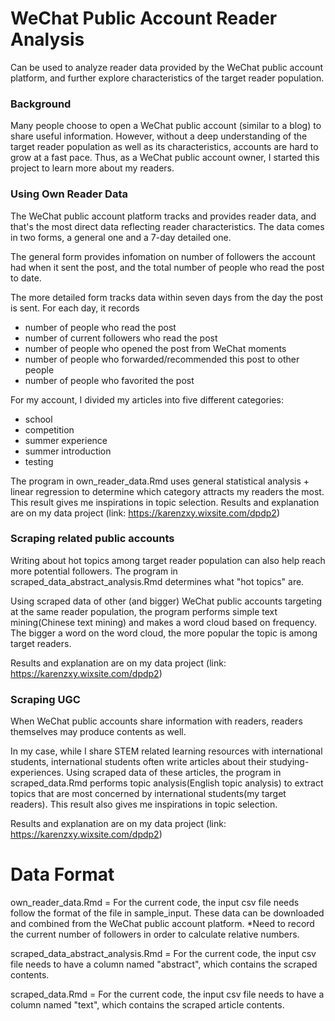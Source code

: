 # WeChat Public Account Reader Analysis
Can be used to analyze reader data provided by the WeChat public account platform, and further explore characteristics of the target reader population.

### Background<br />
Many people choose to open a WeChat public account (similar to a blog) to share useful information. However, without a deep understanding of the target reader population as well as its characteristics, accounts are hard to grow at a fast pace. Thus, as a WeChat public account owner, I started this project to learn more about my readers.

### Using Own Reader Data<br />
The WeChat public account platform tracks and provides reader data, and that's the most direct data reflecting reader characteristics.
The data comes in two forms, a general one and a 7-day detailed one.

The general form provides infomation on number of followers the account had when it sent the post, and the total number of people who read the post to date.

The more detailed form tracks data within seven days from the day the post is sent. For each day, it records
* number of people who read the post
* number of current followers who read the post
* number of people who opened the post from WeChat moments
* number of people who forwarded/recommended this post to other people
* number of people who favorited the post

For my account, I divided my articles into five different categories:
* school
* competition
* summer experience
* summer introduction
* testing

The program in own_reader_data.Rmd uses general statistical analysis + linear regression to determine which category attracts my readers the most. This result gives me inspirations in topic selection. 
Results and explanation are on my data project (link: https://karenzxy.wixsite.com/dpdp2)

### Scraping related public accounts
Writing about hot topics among target reader population can also help reach more potential followers. The program in scraped_data_abstract_analysis.Rmd determines what "hot topics" are.

Using scraped data of other (and bigger) WeChat public accounts targeting at the same reader population, the program performs simple text mining(Chinese text mining) and makes a word cloud based on frequency. The bigger a word on the word cloud, the more popular the topic is among target readers.

Results and explanation are on my data project (link: https://karenzxy.wixsite.com/dpdp2)

### Scraping UGC
When WeChat public accounts share information with readers, readers themselves may produce contents as well. 

In my case, while I share STEM related learning resources with international students, international students often write articles about their studying-experiences. Using scraped data of these articles, the program in scraped_data.Rmd performs topic analysis(English topic analysis) to extract topics that are most concerned by international students(my target readers). This result also gives me inspirations in topic selection.

Results and explanation are on my data project (link: https://karenzxy.wixsite.com/dpdp2)


# Data Format
own_reader_data.Rmd = 
For the current code, the input csv file needs follow the format of the file in sample_input. These data can be downloaded and combined from the WeChat public account platform.
*Need to record the current number of followers in order to calculate relative numbers.

scraped_data_abstract_analysis.Rmd =
For the current code, the input csv file needs to have a column named "abstract", which contains the scraped contents.

scraped_data.Rmd = 
For the current code, the input csv file needs to have a column named "text", which contains the scraped article contents.
